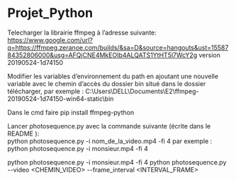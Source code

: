 # Projet_Python


Telecharger la librairie ffmpeg à l’adresse suivante: https://www.google.com/url?q=https://ffmpeg.zeranoe.com/builds/&sa=D&source=hangouts&ust=1558784352806000&usg=AFQjCNE4MkEOIb4ALQATS1YtHT5l7WcY2g  version 20190524-1d74150

Modifier les variables d’environnement du path en ajoutant une nouvelle variable avec le chemin d’accès du dossier bin situé dans le dossier télécharger, par exemple :  C:\Users\DELL\Documents\E2\ffmpeg-20190524-1d74150-win64-static\bin

Dans le cmd faire pip install ffmpeg-python

Lancer photosequence.py avec la commande suivante (écrite dans le README ):  
      python photosequence.py -i nom_de_la_video.mp4 -fi 4
par exemple : python photosequence.py -i monsieur.mp4 -fi 4


python photosequence.py -i monsieur.mp4 -fi 4
python photosequence.py --video <CHEMIN_VIDEO> --frame_interval <INTERVAL_FRAME>